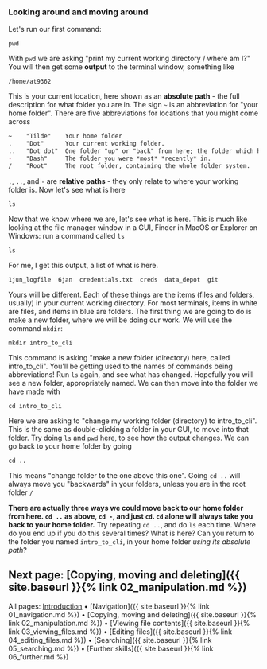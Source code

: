 ### Looking around and moving around

Let's run our first command:

```
pwd
```

With `pwd` we are asking "print my current working directory / where am I?" You will then get some **output** to the terminal window, something like

```
/home/at9362
```

This is your current location, here shown as an **absolute path** - the full description for what folder you are in. The sign `~` is an abbreviation for "your home folder". There are five abbreviations for locations that you might come across

```markdown
~    "Tilde"    Your home folder
.    "Dot"      Your current working folder.
..   "Dot dot"  One folder "up" or "back" from here; the folder which holds the current working folder.
-    "Dash"     The folder you were *most* *recently* in.
/    "Root"     The root folder, containing the whole folder system.    
```

`.`, `..`, and `-` are **relative paths** - they only relate to where your working folder is. Now let's see what is here

```
ls
```

Now that we know where we are, let's see what is here. This is much like looking at the file manager window in a GUI, Finder in MacOS or Explorer on Windows: run a command called `ls`

```
ls
```

For me, I get this output, a list of what is here.

```
1jun_logfile  6jan  credentials.txt  creds  data_depot  git
```

Yours will be different. Each of these things are the items (files and folders, usually) in your current working directory. For most terminals, items in white are files, and items in blue are folders. The first thing we are going to do is make a new folder, where we will be doing our work. We will use the command `mkdir`:

```
mkdir intro_to_cli
```

This command is asking "make a new folder (directory) here, called intro_to_cli". You'll be getting used to the names of commands being abbreviations! Run `ls` again, and see what has changed. Hopefully you will see a new folder, appropriately named. We can then move into the folder we have made with

```
cd intro_to_cli
```

Here we are asking to "change my working folder (directory) to intro_to_cli". This is the same as double-clicking a folder in your GUI, to move into that folder. Try doing `ls` and `pwd` here, to see how the output changes. We can go back to your home folder by going

```
cd ..
```

This means "change folder to the one above this one". Going `cd ..` will always move you "backwards" in your folders, unless you are in the root folder `/`

**There are actually three ways we could move back to our home folder from here. `cd ..` as above, `cd -`, and just `cd`. `cd` alone will always take you back to your home folder.** Try repeating `cd ..`, and do `ls` each time. Where do you end up if you do this several times? What is here? Can you return to the folder you named `intro_to_cli`, in your home folder *using its absolute path*?

## Next page: [Copying, moving and deleting]({{ site.baseurl }}{% link 02_manipulation.md %})

All pages: [Introduction](https://altanner.github.io/intro_to_CLI) • [Navigation]({{ site.baseurl }}{% link 01_navigation.md %}) • [Copying, moving and deleting]({{ site.baseurl }}{% link 02_manipulation.md %}) • [Viewing file contents]({{ site.baseurl }}{% link 03_viewing_files.md %}) • [Editing files]({{ site.baseurl }}{% link 04_editing_files.md %}) • [Searching]({{ site.baseurl }}{% link 05_searching.md %}) • [Further skills]({{ site.baseurl }}{% link 06_further.md %})

